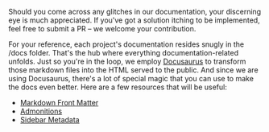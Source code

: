 Should you come across any glitches in our documentation, your discerning eye is much appreciated. If you've got a solution itching to be implemented, feel free to submit a PR – we welcome your contribution.

For your reference, each project's documentation resides snugly in the /docs folder. That's the hub where everything documentation-related unfolds. Just so you're in the loop, we employ [Docusaurus](https://docusaurus.io) to transform those markdown files into the HTML served to the public. And since we are using Docusaurus, there's a lot of special magic that you can use to make the docs even better. Here are a few resources that will be useful:
- [Markdown Front Matter](https://docusaurus.io/docs/markdown-features#front-matter)
- [Admonitions](https://docusaurus.io/docs/markdown-features/admonitions)
- [Sidebar Metadata](https://docusaurus.io/docs/sidebar/autogenerated#autogenerated-sidebar-metadata)
